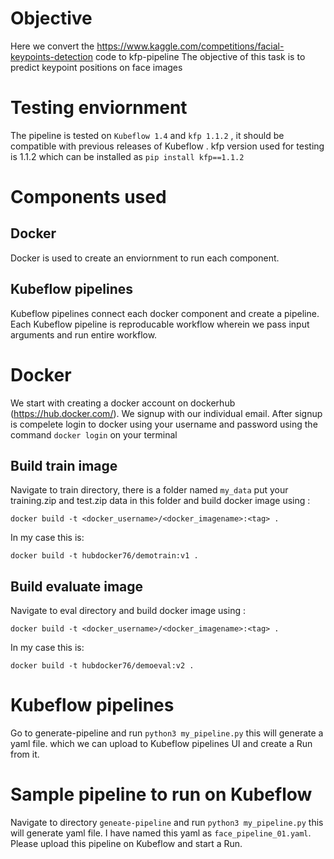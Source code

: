# Objective
Here we convert the https://www.kaggle.com/competitions/facial-keypoints-detection code to kfp-pipeline 
The objective of this task is to predict keypoint positions on face images

# Testing enviornment
The pipeline is tested on `Kubeflow 1.4` and `kfp 1.1.2` , it should be compatible with previous releases of Kubeflow . kfp version used for testing is 1.1.2 which can be installed as `pip install kfp==1.1.2`  

# Components used

## Docker
Docker is used to create an enviornment to run each component.

## Kubeflow pipelines
Kubeflow pipelines connect each docker component and create a pipeline. Each Kubeflow pipeline is reproducable workflow wherein we pass input arguments and run entire workflow.  

# Docker
We start with creating a docker account on dockerhub (https://hub.docker.com/). We signup with our individual email. After signup is compelete login to docker using your username and password using the command `docker login` on your terminal

## Build train image
Navigate to train directory, there is a folder named `my_data` put your training.zip and test.zip data in this folder and build docker image using :
```
docker build -t <docker_username>/<docker_imagename>:<tag> .
```
In my case this is:
```
docker build -t hubdocker76/demotrain:v1 .
```

## Build evaluate image
Navigate to eval directory and build docker image using :
```
docker build -t <docker_username>/<docker_imagename>:<tag> .
```
In my case this is:
```
docker build -t hubdocker76/demoeval:v2 .
```
# Kubeflow pipelines

Go to generate-pipeline and run `python3 my_pipeline.py` this will generate a yaml file. which we can upload to Kubeflow pipelines UI and create a Run from it.

# Sample pipeline to run on Kubeflow
Navigate to directory `geneate-pipeline` and run `python3 my_pipeline.py` this will generate yaml file. I have named this yaml as `face_pipeline_01.yaml`. Please upload this pipeline on Kubeflow and start a Run.